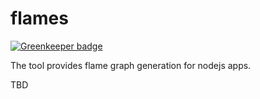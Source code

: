 # flames

[![Greenkeeper badge](https://badges.greenkeeper.io/dimichgh/flames.svg)](https://greenkeeper.io/)

The tool provides flame graph generation for nodejs apps.

TBD
